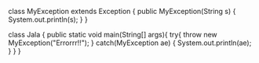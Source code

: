 class MyException extends Exception
{
	public MyException(String s)
	{
		System.out.println(s);
	}
}

class Jala {
	public static void main(String[] args){
		try{
	    	  throw new MyException("Errorrr!!");
	       }
	    catch(MyException ae)
	       {
	    	   System.out.println(ae);
	       }
	}
}
